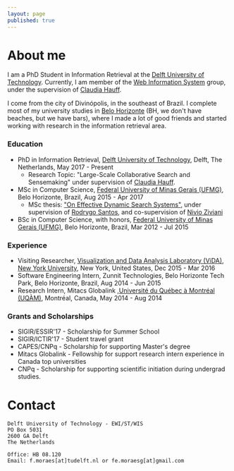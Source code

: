 ```yaml
---
layout: page
published: true
---
```


# About me

I am a PhD Student in Information Retrieval at the [Delft University of Technology](http://tudelft.nl). Currently, I am member of the [Web Information System](http://wis.ewi.tudelft.nl) group, under the supervision of [Claudia Hauff](http://chauff.github.io). 

I come from the city of Divinópolis, in the southeast of Brazil. I complete most of my university studies in [Belo Horizonte](http://www.nytimes.com/2007/10/28/travel/28next.html) (BH, we don't have beaches, but we have bars), where I made a lot of good friends and started working with research in the information retrieval area. 


### Education

* PhD in Information Retrieval, [Delft University of Technology](http://tudelft.nl), Delft, The Netherlands, May 2017 - Present
    * Research Topic: "Large-Scale Collaborative Search and Sensemaking" under supervision of [Claudia Hauff](http://chauff.github.io).
* MSc in Computer Science, [Federal University of Minas Gerais (UFMG)](http://ufmg.br), Belo Horizonte, Brazil, Aug 2015 - Apr 2017
    * MSc thesis: ["On Effective Dynamic Search Systems"](https://www.dcc.ufmg.br/pos/cursos/defesas/2069M.PDF), under supervision of [Rodrygo Santos](http://www.dcc.ufmg.br/~rodrygo), and co-supervision of  [Nivio Ziviani](http://www.dcc.ufmg.br/~nivio)
* BSc in Computer Science, with honors, [Federal University of Minas Gerais (UFMG)](http://ufmg.br), Belo Horizonte, Brazil, Mar 2012 - Jul 2015


### Experience

- Visiting Researcher, [Visualization and Data Analysis Laboratory (ViDA)](http://vida-nyu.github.io/), [New York University](http://nyu.edu), New York, United States, Dec 2015 - Mar 2016
- Software Engineering Intern, Zunnit Technologies, Belo Horizonte Tech Park, Belo Horizonte, Brazil, Aug 2014 - Jun 2015
- Research Intern, Mitacs Globalink ,[Université du Québec à Montréal (UQÀM)](http://uqam.ca), Montréal, Canada, May 2014 - Aug 2014

### Grants and Scholarships
- SIGIR/ESSIR'17 - Scholarship for Summer School 
- SIGIR/ICTIR'17 - Student travel grant
- CAPES/CNPq - Scholarship for supporting Master's degree
- Mitacs Globalink - Fellowship for support research intern experience in Canada top universities
- CNPq - Scholarship for supporting scientific initiation during undergrad studies.

# Contact

```
Delft University of Technology - EWI/ST/WIS
PO Box 5031
2600 GA Delft
The Netherlands

Office: HB 08.120
Email: f.moraes[at]tudelft.nl or fe.moraesg[at]gmail.com
```
